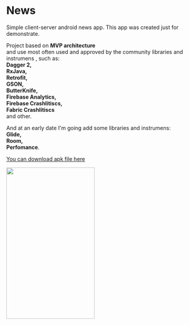 # News
Simple client-server android news app. This app was created just for demonstrate.

Project based on **MVP architecture**  
and use most often used and approved by the community libraries and instrumens , such as:  
**Dagger 2,  
RxJava,  
Retrofit,  
GSON,  
ButterKnife,  
Firebase Analytics,  
Firebase Crashlitiscs,  
Fabric Crashlitiscs**  
and other.  

And at an early date I'm going add some libraries and instrumens:  
**Glide,  
Room,   
Perfomance**.  

[You can download apk file here](https://github.com/shumidub/news/raw/master/app/build/outputs/apk/debug/app-debug.apk)

<img src="screenshots/app_demo.gif" width="233" height="400" />
